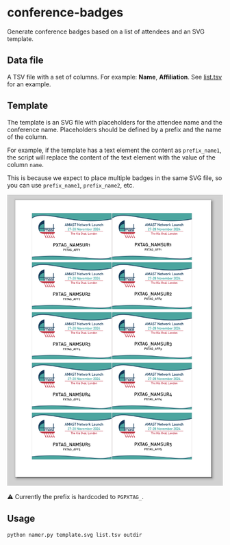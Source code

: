 # conference-badges

Generate conference badges based on a list of attendees and an SVG template.

## Data file

A TSV file with a set of columns. For example: **Name**, **Affiliation**.
See [list.tsv](list.tsv) for an example.

## Template

The template is an SVG file with placeholders for the attendee name and the conference name.
Placeholders should be defined by a prefix and the name of the column.

For example, if the template has a text element the content as `prefix_name1`, the script will replace the content of the text element with the value of the column `name`.

This is because we expect to place multiple badges in the same SVG file, so you can use `prefix_name1`, `prefix_name2`, etc.

![example](demo.png)

:warning: Currently the prefix is hardcoded to `PGPXTAG_`.

## Usage

```bash
python namer.py template.svg list.tsv outdir
```
